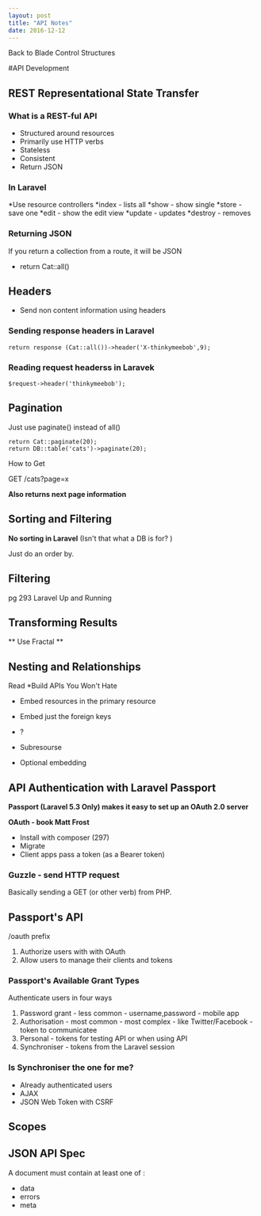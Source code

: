 ```yaml
---
layout: post
title: "API Notes"
date: 2016-12-12
---
```



Back to Blade Control Structures


#API Development

## REST Representational State Transfer

### What is a REST-ful API

* Structured around resources
* Primarily use HTTP verbs
* Stateless
* Consistent
* Return JSON



### In Laravel
 
*Use resource controllers
*index - lists all
*show - show single
*store - save one
*edit - show the edit view
*update - updates
*destroy - removes



### Returning JSON
If you return a collection from a route, it will be JSON

- return Cat::all()



## Headers


* Send non content information using headers

### Sending response headers in Laravel
```
return response (Cat::all())->header('X-thinkymeebob',9);
```

### Reading request headerss in Laravek
  
```
$request->header('thinkymeebob');
```


## Pagination

Just use paginate() instead of all()

```
return Cat::paginate(20);
return DB::table('cats')->paginate(20);

```

How to Get

GET /cats?page=x


**Also returns next page information**


## Sorting and Filtering

**No sorting in Laravel** (Isn't that what a DB is for? )

Just do an order by.


## Filtering

pg 293 Laravel Up and Running


## Transforming Results

** Use Fractal **


## Nesting and Relationships

Read *Build APIs You Won't Hate

* Embed resources in the primary resource

* Embed just the foreign keys

* ?

* Subresourse

* Optional embedding


## API Authentication with Laravel Passport

**Passport (Laravel 5.3 Only) makes it easy to set up an  OAuth 2.0 server**

**OAuth - book Matt Frost**

* Install with composer (297)
* Migrate
* Client apps pass a token (as a Bearer token)

### Guzzle - send HTTP request

Basically sending a GET (or other verb) from PHP.

## Passport's API

/oauth prefix

1. Authorize users with with OAuth
2. Allow users to manage their clients and tokens

### Passport's Available Grant Types

Authenticate users in four ways

1. Password grant - less common - username,password - mobile app
2. Authorisation  - most common - most complex - like Twitter/Facebook - token to communicatee
3. Personal - tokens for testing API or when using API
4. Synchroniser - tokens from the Laravel session

### Is Synchroniser the one for me?

* Already authenticated users
* AJAX
* JSON Web Token with CSRF

## Scopes


## JSON API Spec

A document must contain at least one of :

* data
* errors
* meta




